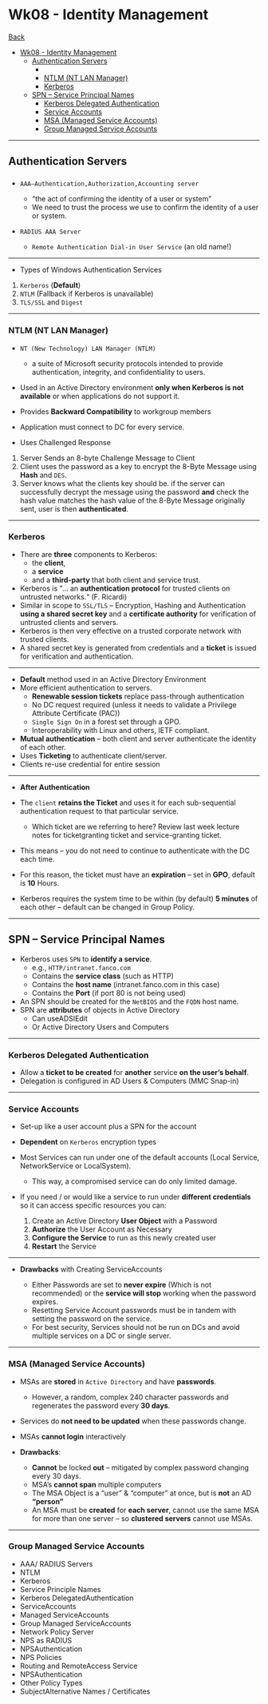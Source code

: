 # Wk08 - Identity Management

[Back](../index.md)

- [Wk08 - Identity Management](#wk08---identity-management)
  - [Authentication Servers](#authentication-servers)
    - [](#)
    - [NTLM (NT LAN Manager)](#ntlm-nt-lan-manager)
    - [Kerberos](#kerberos)
  - [SPN – Service Principal Names](#spn--service-principal-names)
    - [Kerberos Delegated Authentication](#kerberos-delegated-authentication)
    - [Service Accounts](#service-accounts)
    - [MSA (Managed Service Accounts)](#msa-managed-service-accounts)
    - [Group Managed Service Accounts](#group-managed-service-accounts)

---

## Authentication Servers

###

- `AAA–Authentication,Authorization,Accounting server`

  - “the act of confirming the identity of a user or system”
  - We need to trust the process we use to confirm the identity of a user or system.

- `RADIUS AAA Server`
  - `Remote Authentication Dial-in User Service` (an old name!)

---

- Types of Windows Authentication Services

1. `Kerberos` (**Default**)
2. `NTLM` (Fallback if Kerberos is unavailable)
3. `TLS/SSL` and `Digest`

---

### NTLM (NT LAN Manager)

- `NT (New Technology) LAN Manager (NTLM)`

  - a suite of Microsoft security protocols intended to provide authentication, integrity, and confidentiality to users.

- Used in an Active Directory environment **only when Kerberos is not available** or when applications do not support it.
- Provides **Backward Compatibility** to workgroup members
- Application must connect to DC for every service.
- Uses Challenged Response

1. Server Sends an 8-byte Challenge Message to Client
2. Client uses the password as a key to encrypt the 8-Byte Message using **Hash** and `DES`.
3. Server knows what the clients key should be.
   if the server can successfully decrypt the message using the password
   **and**
   check the hash value matches the hash value of the 8-Byte Message originally sent, user is then **authenticated**.

---

### Kerberos

- There are **three** components to Kerberos:
  - the **client**,
  - a **service**
  - and a **third-party** that both client and service trust.
- Kerberos is "… an **authentication protocol** for trusted clients on untrusted networks.“ (F. Ricardi)
- Similar in scope to `SSL/TLS` – Encryption, Hashing and Authentication **using a shared secret key** and a **certificate authority** for verification of untrusted clients and servers.
- Kerberos is then very effective on a trusted corporate network with trusted clients.
- A shared secret key is generated from credentials and a **ticket** is issued for verification and authentication.

---

- **Default** method used in an Active Directory Environment
- More efficient authentication to servers.
  - **Renewable session tickets** replace pass-through authentication
  - No DC request required (unless it needs to validate a Privilege Attribute Certificate (PAC))
  - `Single Sign On` in a forest set through a GPO.
  - Interoperability with Linux and others, IETF compliant.
- **Mutual authentication** – both client and server authenticate the identity of each other.
- Uses **Ticketing** to authenticate client/server.
- Clients re-use credential for entire session

---

- **After Authentication**

- The `client` **retains the Ticket** and uses it for each sub-sequential authentication request to that particular service.
  - Which ticket are we referring to here? Review last week lecture notes for ticketgranting ticket and service-granting ticket.
- This means – you do not need to continue to authenticate with the DC each time.
- For this reason, the ticket must have an **expiration** – set in **GPO**, default is **10** Hours.
- Kerberos requires the system time to be within (by default) **5 minutes** of each other – default can be changed in Group Policy.

---

## SPN – Service Principal Names

- Kerberos uses `SPN` to **identify a service**.
  - e.g., `HTTP/intranet.fanco.com`
  - Contains the **service class** (such as HTTP)
  - Contains the **host name** (intranet.fanco.com in this case)
  - Contains the **Port** (if port 80 is not being used)
- An SPN should be created for the `NetBIOS` and the `FQDN` host name.
- SPN are **attributes** of objects in Active Directory
  - Can useADSIEdit
  - Or Active Directory Users and Computers

---

### Kerberos Delegated Authentication

- Allow a **ticket to be created** for **another** service **on the user’s behalf**.
- Delegation is configured in AD Users & Computers (MMC Snap-in)

---

### Service Accounts

- Set-up like a user account plus a SPN for the account
- **Dependent** on `Kerberos` encryption types
- Most Services can run under one of the default accounts (Local Service, NetworkService or LocalSystem).
  - This way, a compromised service can do only limited damage.
- If you need / or would like a service to run under **different credentials** so it can access specific resources you can:

  1. Create an Active Directory **User Object** with a Password
  2. **Authorize** the User Account as Necessary
  3. **Configure the Service** to run as this newly created user
  4. **Restart** the Service

---

- **Drawbacks** with Creating ServiceAccounts

  - Either Passwords are set to **never expire** (Which is not recommended) or the **service will stop** working when the password expires.
  - Resetting Service Account passwords must be in tandem with setting the password on the service.
  - For best security, Services should not be run on DCs and avoid multiple services on a DC or single server.

---

### MSA (Managed Service Accounts)

- MSAs are **stored** in `Active Directory` and have **passwords**.
  - However, a random, complex 240 character passwords and regenerates the password every **30 days**.
- Services do **not need to be updated** when these passwords change.
- MSAs **cannot login** interactively
- **Drawbacks**:

  - **Cannot** be locked **out** – mitigated by complex password changing every 30 days.
  - MSA’s **cannot span** multiple computers
  - The MSA Object is a “user” & “computer” at once, but is **not** an AD **“person”**
  - An MSA must be **created** for **each server**, cannot use the same MSA for more than one server – so **clustered servers** cannot use MSAs.

---

### Group Managed Service Accounts





- AAA/ RADIUS Servers
- NTLM
- Kerberos
- Service Principle Names
- Kerberos DelegatedAuthentication
- ServiceAccounts
- Managed ServiceAccounts
- Group Managed ServiceAccounts
- Network Policy Server
- NPS as RADIUS
- NPSAuthentication
- NPS Policies
- Routing and RemoteAccess Service
- NPSAuthentication
- Other Policy Types
- SubjectAlternative Names / Certificates
